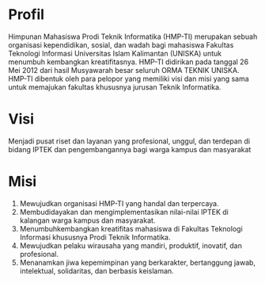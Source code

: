 # Profil

Himpunan Mahasiswa Prodi Teknik Informatika (HMP-TI) merupakan sebuah organisasi kependidikan, sosial, dan wadah bagi mahasiswa Fakultas Teknologi Informasi Universitas Islam Kalimantan (UNISKA) untuk menumbuh kembangkan kreatifitasnya. HMP-TI didirikan pada tanggal 26 Mei 2012 dari hasil Musyawarah besar seluruh ORMA TEKNIK UNISKA. HMP-TI dibentuk oleh para pelopor yang memiliki visi dan misi yang sama untuk memajukan fakultas khususnya jurusan Teknik Informatika.

# Visi

Menjadi pusat riset dan layanan yang profesional, unggul, dan terdepan di bidang IPTEK dan pengembangannya bagi warga kampus dan masyarakat

# Misi
1. Mewujudkan organisasi HMP-TI yang handal dan terpercaya.
2. Membudidayakan dan mengimplementasikan nilai-nilai IPTEK di kalangan warga kampus dan masyarakat.
3. Menumbuhkembangkan kreatifitas mahasiswa di Fakultas Teknologi Informasi khususnya Prodi Teknik Informatika.
4. Mewujudkan pelaku wirausaha yang mandiri, produktif, inovatif, dan profesional.
5. Menanamkan jiwa kepemimpinan yang berkarakter, bertanggung jawab, intelektual, solidaritas, dan berbasis keislaman.
